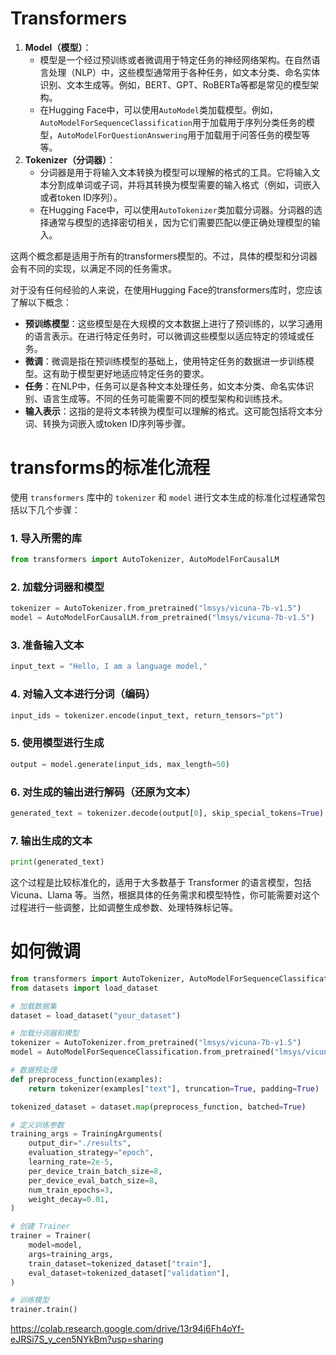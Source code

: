 # Transformers

1. **Model（模型）**：
   - 模型是一个经过预训练或者微调用于特定任务的神经网络架构。在自然语言处理（NLP）中，这些模型通常用于各种任务，如文本分类、命名实体识别、文本生成等。例如，BERT、GPT、RoBERTa等都是常见的模型架构。
   - 在Hugging Face中，可以使用`AutoModel`类加载模型。例如，`AutoModelForSequenceClassification`用于加载用于序列分类任务的模型，`AutoModelForQuestionAnswering`用于加载用于问答任务的模型等等。
2. **Tokenizer（分词器）**：
   - 分词器是用于将输入文本转换为模型可以理解的格式的工具。它将输入文本分割成单词或子词，并将其转换为模型需要的输入格式（例如，词嵌入或者token ID序列）。
   - 在Hugging Face中，可以使用`AutoTokenizer`类加载分词器。分词器的选择通常与模型的选择密切相关，因为它们需要匹配以便正确处理模型的输入。

这两个概念都是适用于所有的transformers模型的。不过，具体的模型和分词器会有不同的实现，以满足不同的任务需求。

对于没有任何经验的人来说，在使用Hugging Face的transformers库时，您应该了解以下概念：

- **预训练模型**：这些模型是在大规模的文本数据上进行了预训练的，以学习通用的语言表示。在进行特定任务时，可以微调这些模型以适应特定的领域或任务。
- **微调**：微调是指在预训练模型的基础上，使用特定任务的数据进一步训练模型。这有助于模型更好地适应特定任务的要求。
- **任务**：在NLP中，任务可以是各种文本处理任务，如文本分类、命名实体识别、语言生成等。不同的任务可能需要不同的模型架构和训练技术。
- **输入表示**：这指的是将文本转换为模型可以理解的格式。这可能包括将文本分词、转换为词嵌入或token ID序列等步骤。



# transforms的标准化流程

使用 `transformers` 库中的 `tokenizer` 和 `model` 进行文本生成的标准化过程通常包括以下几个步骤：

### 1. 导入所需的库
```python
from transformers import AutoTokenizer, AutoModelForCausalLM
```

### 2. 加载分词器和模型
```python
tokenizer = AutoTokenizer.from_pretrained("lmsys/vicuna-7b-v1.5")
model = AutoModelForCausalLM.from_pretrained("lmsys/vicuna-7b-v1.5")
```

### 3. 准备输入文本
```python
input_text = "Hello, I am a language model,"
```

### 4. 对输入文本进行分词（编码）
```python
input_ids = tokenizer.encode(input_text, return_tensors="pt")
```

### 5. 使用模型进行生成
```python
output = model.generate(input_ids, max_length=50)
```

### 6. 对生成的输出进行解码（还原为文本）
```python
generated_text = tokenizer.decode(output[0], skip_special_tokens=True)
```

### 7. 输出生成的文本
```python
print(generated_text)
```

这个过程是比较标准化的，适用于大多数基于 Transformer 的语言模型，包括 Vicuna、Llama 等。当然，根据具体的任务需求和模型特性，你可能需要对这个过程进行一些调整，比如调整生成参数、处理特殊标记等。



# 如何微调

```python
from transformers import AutoTokenizer, AutoModelForSequenceClassification, Trainer, TrainingArguments
from datasets import load_dataset

# 加载数据集
dataset = load_dataset("your_dataset")

# 加载分词器和模型
tokenizer = AutoTokenizer.from_pretrained("lmsys/vicuna-7b-v1.5")
model = AutoModelForSequenceClassification.from_pretrained("lmsys/vicuna-7b-v1.5", num_labels=2)

# 数据预处理
def preprocess_function(examples):
    return tokenizer(examples["text"], truncation=True, padding=True)

tokenized_dataset = dataset.map(preprocess_function, batched=True)

# 定义训练参数
training_args = TrainingArguments(
    output_dir="./results",
    evaluation_strategy="epoch",
    learning_rate=2e-5,
    per_device_train_batch_size=8,
    per_device_eval_batch_size=8,
    num_train_epochs=3,
    weight_decay=0.01,
)

# 创建 Trainer
trainer = Trainer(
    model=model,
    args=training_args,
    train_dataset=tokenized_dataset["train"],
    eval_dataset=tokenized_dataset["validation"],
)

# 训练模型
trainer.train()

```



https://colab.research.google.com/drive/13r94i6Fh4oYf-eJRSi7S_y_cen5NYkBm?usp=sharing



